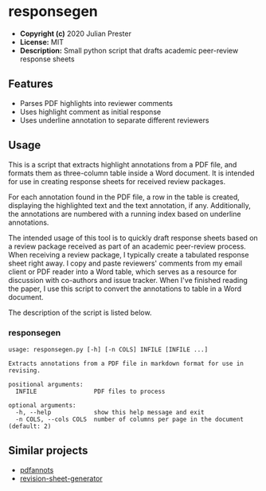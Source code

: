 responsegen
==========

- **Copyright (c)** 2020 Julian Prester
- **License:** MIT
- **Description:** Small python script that drafts academic peer-review response sheets

## Features
- Parses PDF highlights into reviewer comments
- Uses highlight comment as initial response
- Uses underline annotation to separate different reviewers

## Usage
This is a script that extracts highlight annotations from a PDF file, and formats them as three-column table inside a Word document. It is intended for use in creating response sheets for received review packages.

For each annotation found in the PDF file, a row in the table is created, displaying the highlighted text and the text annotation, if any. Additionally, the annotations are numbered with a running index based on underline annotations.

The intended usage of this tool is to quickly draft response sheets based on a review package received as part of an academic peer-review process. When receiving a review package, I typically create a tabulated response sheet right away. I copy and paste reviewers' comments from my email client or PDF reader into a Word table, which serves as a resource for discussion with co-authors and issue tracker. When I've finished reading the paper, I use this script to convert the annotations to table in a Word document.

The description of the script is listed below.

### responsegen

```
usage: responsegen.py [-h] [-n COLS] INFILE [INFILE ...]

Extracts annotations from a PDF file in markdown format for use in revising.

positional arguments:
  INFILE                PDF files to process

optional arguments:
  -h, --help            show this help message and exit
  -n COLS, --cols COLS  number of columns per page in the document (default: 2)
```

## Similar projects
- [pdfannots](https://github.com/0xabu/pdfannots)
- [revision-sheet-generator](https://github.com/geritwagner/revision-sheet-generator)